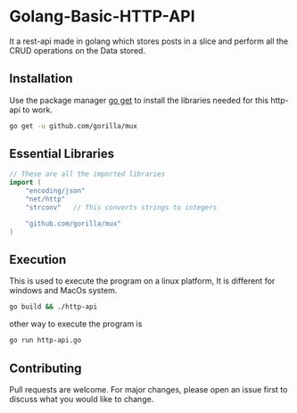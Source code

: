 
# Golang-Basic-HTTP-API

It a rest-api made in golang which stores posts in a slice and perform all the CRUD operations on the Data stored.

## Installation

Use the package manager [go get](https://golang.org/cmd/go/) to install the libraries needed for this http-api to work.

```bash
go get -u github.com/gorilla/mux
```

## Essential Libraries

```go
// These are all the imported libraries
import (
	"encoding/json"
	"net/http"
	"strconv"   // This converts strings to integers

	"github.com/gorilla/mux"
)
```

## Execution
This is used to execute the program on a linux platform, It is different for windows and MacOs system.
```bash
go build && ./http-api
``` 
other way to execute the program is 
```bash
go run http-api.go
```

## Contributing
Pull requests are welcome. For major changes, please open an issue first to discuss what you would like to change.

